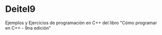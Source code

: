 # Deitel9
Ejemplos y Ejercicios de programación en C++ del libro "Cómo programar en C++ - 9na edición"
